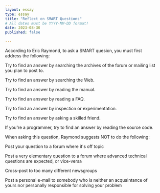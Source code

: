```yaml
---
layout: essay
type: essay
title: "Reflect on SMART Questions"
# All dates must be YYYY-MM-DD format!
date: 2023-08-30
published: false

---
```

According to Eric Raymond, to ask a SMART quesion, you must first address the following: 

Try to find an answer by searching the archives of the forum or mailing list you plan to post to.

Try to find an answer by searching the Web.

Try to find an answer by reading the manual.

Try to find an answer by reading a FAQ.

Try to find an answer by inspection or experimentation.

Try to find an answer by asking a skilled friend.

If you're a programmer, try to find an answer by reading the source code.

When asking this question, Raymond suggests NOT to do the following:

Post your question to a forum where it's off topic

Post a very elementary question to a forum where advanced technical questions are expected, or vice-versa

Cross-post to too many different newsgroups

Post a personal e-mail to somebody who is neither an acquaintance of yours nor personally responsible for solving your problem




